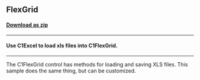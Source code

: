 ## FlexGrid
#### [Download as zip](https://grapecity.github.io/DownGit/#/home?url=https://github.com/GrapeCity/ComponentOne-WinForms-Samples/tree/master/NetFramework\Excel\VB\FlexGridExcel)
____
#### Use C1Excel to load xls files into C1FlexGrid.
____
The C1FlexGrid control has methods for loading and saving XLS files.
This sample does the same thing, but can be customized.
